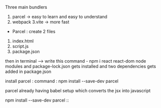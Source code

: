 Three main bundlers 
1. parcel -> easy to learn and easy to understand
2. webpack
3.vite -> more fast

* Parcel :
create 2 files 
1. index.html
2. script.js
3. package.json


then in terminal --> 
write this command - npm i react react-dom
node modules and package-lock.json gets installed and two dependencies gets added in package.json




install parcel :
command : npm install --save-dev parcel



parcel already having babel setup which converts the jsx into javascript 


npm install --save-dev parcel ::
